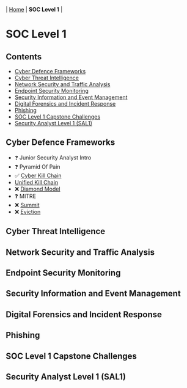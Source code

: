 | [Home](README.md) | **SOC Level 1** |

# SOC Level 1


## Contents

- [Cyber Defence Frameworks](#cyber-defence-frameworks)
- [Cyber Threat Intelligence](#cyber-threat-intelligence)
- [Network Security and Traffic Analysis](#network-security-and-traffic-analysis)
- [Endpoint Security Monitoring](#endpoint-security-monitoring)
- [Security Information and Event Management](#security-information-and-event-management)
- [Digital Forensics and Incident Response](#digital-forensics-and-incident-response)
- [Phishing](#phishing)
- [SOC Level 1 Capstone Challenges](#soc-level-1-capstone-challenges)
- [Security Analyst Level 1 (SAL1)](#security-analyst-level-1-sal1)


## Cyber Defence Frameworks

- ❓ Junior Security Analyst Intro
- ❓ Pyramid Of Pain
- ✅ [Cyber Kill Chain](Rooms/CyberKillChain.md)
- [Unified Kill Chain](Rooms/UnifiedKillChain.md)
- ❌ [Diamond Model](Rooms/DiamondModel.md)
- ❓ MITRE
- ❌ [Summit](Rooms/Summit.md)
- ❌ [Eviction](Rooms/Eviction.md)


## Cyber Threat Intelligence


## Network Security and Traffic Analysis


## Endpoint Security Monitoring


## Security Information and Event Management


## Digital Forensics and Incident Response


## Phishing


## SOC Level 1 Capstone Challenges


## Security Analyst Level 1 (SAL1)
